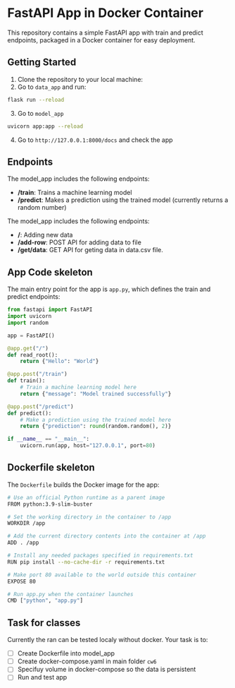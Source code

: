 FastAPI App in Docker Container
==============================

This repository contains a simple FastAPI app with train and predict endpoints, packaged in a Docker container for easy deployment.

Getting Started
---------------

1. Clone the repository to your local machine:
2. Go to `data_app` and run:
```bash
flask run --reload
```
3. Go to `model_app`
```bash
uvicorn app:app --reload
```
4. Go to `http://127.0.0.1:8000/docs` and check the app

Endpoints
---------

The model_app includes the following endpoints:

* **/train**: Trains a machine learning model
* **/predict**: Makes a prediction using the trained model (currently returns a random number)
  

The model_app includes the following endpoints:

* **/**: Adding new data
* **/add-row**: POST API for adding data to file
* **/get/data**: GET API for geting data in data.csv file.

App Code skeleton
--------

The main entry point for the app is `app.py`, which defines the train and predict endpoints:
```python
from fastapi import FastAPI
import uvicorn
import random

app = FastAPI()

@app.get("/")
def read_root():
    return {"Hello": "World"}

@app.post("/train")
def train():
    # Train a machine learning model here
    return {"message": "Model trained successfully"}

@app.post("/predict")
def predict():
    # Make a prediction using the trained model here
    return {"prediction": round(random.random(), 2)}

if __name__ == "__main__":
    uvicorn.run(app, host="127.0.0.1", port=80)
```
Dockerfile skeleton
----------

The `Dockerfile` builds the Docker image for the app:
```bash
# Use an official Python runtime as a parent image
FROM python:3.9-slim-buster

# Set the working directory in the container to /app
WORKDIR /app

# Add the current directory contents into the container at /app
ADD . /app

# Install any needed packages specified in requirements.txt
RUN pip install --no-cache-dir -r requirements.txt

# Make port 80 available to the world outside this container
EXPOSE 80

# Run app.py when the container launches
CMD ["python", "app.py"]
```

Task for classes
----------

Currently the ran can be tested localy without docker.
Your task is to:
- [ ] Create Dockerfile into model_app
- [ ] Create docker-compose.yaml in main folder `cw6`
- [ ] Specifuy volume in docker-compose so the data is persistent
- [ ] Run and test app
